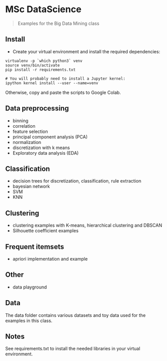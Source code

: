 # MSc DataScience

> Examples for the Big Data Mining class

## Install
- Create your virtual environment and install the required dependencies:

```
virtualenv -p `which python3` venv
source venv/bin/activate
pip install -r requirements.txt

# You will probably need to install a Jupyter kernel:
ipython kernel install --user --name=venv
``` 

Otherwise, copy and paste the scripts to Google Colab.


## Data preprocessing

- binning 
- correlation 
- feature selection 
- principal component analysis (PCA)
- normalization
- discretization with k means
- Exploratory data analysis (EDA)

## Classification

- decision trees for discretization, classification, rule extraction
- bayesian network
- SVM
- KNN

## Clustering

- clustering examples with K-means, hierarchical clustering and DBSCAN
- Silhouette coefficient examples

## Frequent itemsets

- apriori implementation and example

## Other

- data playground

## Data
The data folder contains various datasets and toy data used for the examples in this class.

## Notes
See requirements.txt to install the needed libraries in your virtual environment.
